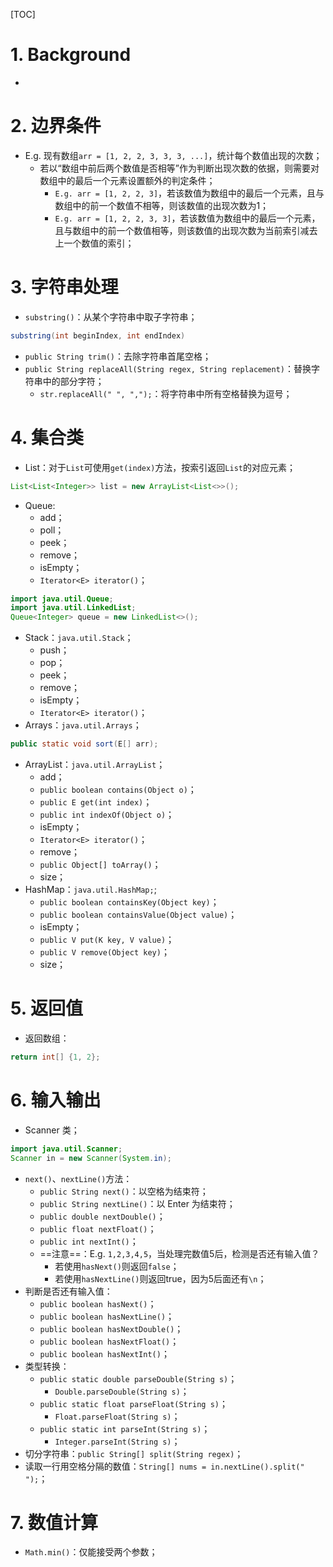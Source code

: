 [TOC]



# 1. Background

- 



# 2. 边界条件

- E.g. 现有数组`arr = [1, 2, 2, 3, 3, 3, ...]`，统计每个数值出现的次数；
  - 若以“数组中前后两个数值是否相等”作为判断出现次数的依据，则需要对数组中的最后一个元素设置额外的判定条件；
    - `E.g. arr = [1, 2, 2, 3]`，若该数值为数组中的最后一个元素，且与数组中的前一个数值不相等，则该数值的出现次数为1；
    - `E.g. arr = [1, 2, 2, 3, 3]`，若该数值为数组中的最后一个元素，且与数组中的前一个数值相等，则该数值的出现次数为当前索引减去上一个数值的索引；



# 3. 字符串处理

- `substring()`：从某个字符串中取子字符串；

```java
substring(int beginIndex, int endIndex)
```

- `public String trim()`：去除字符串首尾空格；
- `public String replaceAll(String regex, String replacement)`：替换字符串中的部分字符；
  - `str.replaceAll(" ", ",");`：将字符串中所有空格替换为逗号；



# 4. 集合类

- List：对于`List`可使用`get(index)`方法，按索引返回`List`的对应元素；

```java
List<List<Integer>> list = new ArrayList<List<>>();
```

- Queue:
  - add；
  - poll；
  - peek；
  - remove；
  - isEmpty；
  - `Iterator<E> iterator()`；

```java
import java.util.Queue;
import java.util.LinkedList;
Queue<Integer> queue = new LinkedList<>();
```

- Stack：`java.util.Stack`；
  - push；
  - pop；
  - peek；
  - remove；
  - isEmpty；
  - `Iterator<E> iterator()`；
- Arrays：`java.util.Arrays`；

```java
public static void sort(E[] arr);
```

- ArrayList：`java.util.ArrayList`；
  - add；
  - `public boolean contains(Object o)`；
  - `public E get(int index)`；
  - `public int indexOf(Object o)`；
  - isEmpty；
  - `Iterator<E> iterator()`；
  - remove；
  - `public Object[] toArray()`；
  - size；
- HashMap：`java.util.HashMap;`;
  - `public boolean containsKey(Object key)`；
  - `public boolean containsValue(Object value)`；
  - isEmpty；
  - `public V put(K key, V value)`；
  - `public V remove(Object key)`；
  - size；



# 5. 返回值

- 返回数组：

```java
return int[] {1, 2};
```



# 6. 输入输出

- Scanner 类；

```java
import java.util.Scanner;
Scanner in = new Scanner(System.in);
```

- `next()`、`nextLine()`方法：
  - `public String next()`：以空格为结束符；
  - `public String nextLine()`：以 Enter 为结束符；
  - `public double nextDouble()`；
  - `public float nextFloat()`；
  - `public int nextInt()`；
  - ==注意==：E.g. `1,2,3,4,5`，当处理完数值5后，检测是否还有输入值？
    - 若使用`hasNext()`则返回`false`；
    - 若使用`hasNextLine()`则返回true，因为5后面还有`\n`；
- 判断是否还有输入值：
  - `public boolean hasNext()`；
  - `public boolean hasNextLine()`；
  - `public boolean hasNextDouble()`；
  - `public boolean hasNextFloat()`；
  - `public boolean hasNextInt()`；
- 类型转换：
  - `public static double parseDouble(String s)`；
    - `Double.parseDouble(String s)`；
  - `public static float parseFloat(String s)`；
    - `Float.parseFloat(String s)`；
  - `public static int parseInt(String s)`；
    - `Integer.parseInt(String s)`；
- 切分字符串：`public String[] split(String regex)`；
- 读取一行用空格分隔的数值：`String[] nums = in.nextLine().split(" ");`；



# 7. 数值计算

- `Math.min()`：仅能接受两个参数；

